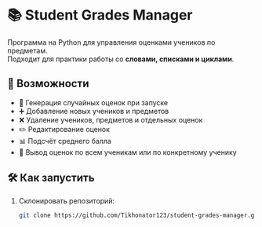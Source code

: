 # 📚 Student Grades Manager

Программа на Python для управления оценками учеников по предметам.  
Подходит для практики работы со **словами, списками и циклами**.  

## 🚀 Возможности

- 🎲 Генерация случайных оценок при запуске
- ➕ Добавление новых учеников и предметов
- ❌ Удаление учеников, предметов и отдельных оценок
- ✏️ Редактирование оценок
- 📊 Подсчёт среднего балла
- 📑 Вывод оценок по всем ученикам или по конкретному ученику

## 🛠 Как запустить

1. Склонировать репозиторий:
   ```bash
   git clone https://github.com/Tikhonator123/student-grades-manager.git
